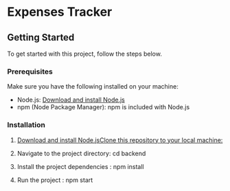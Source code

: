 # Expenses Tracker

## Getting Started

To get started with this project, follow the steps below.

### Prerequisites

Make sure you have the following installed on your machine:

- Node.js: [Download and install Node.js](https://nodejs.org/)
- npm (Node Package Manager): npm is included with Node.js

### Installation

1. [Download and install Node.jsClone this repository to your local machine:](https://github.com/ChillBroh/Expense-tracker.git)

2. Navigate to the project directory: cd backend
3. Install the project dependencies : npm install
4. Run the project : npm start
